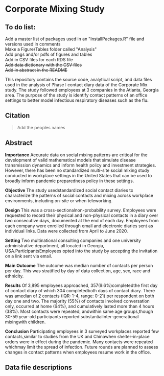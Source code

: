 # Corporate Mixing Study
## To do list:
Add a master list of packages used in an "InstallPackages.R" file and versions used in comments <br />
Make a Figure/Tables folder called "Analysis" <br />
Add pngs and/or pdfs of figures and tables <br />
Add in CSV files for each RDS file <br />
<strike>Add data dictionary with the CSV files </strike> <br />
<strike>Add in abstract in the README</strike> <br />

This repository contains the source code, analytical script, and data files used in the analysis of Phase I contact diary data of the Corporate Mix study. The study followed employees at 3 companies in the Atlanta, Georgia area. The purpose of the study is identify contact patterns of an office settings to better model infectious respiratory diseases such as the flu.

## Citation 
> Add the peoples names

## Abstract
<b>Importance</b>
Accurate data on social mixing patterns are critical for the development of valid mathematical models that simulate disease transmission dynamics and inform health policy and investment strategies. However, there has been no standardized multi-site social mixing study conducted in workplace settings in the United States that can be used to broadly inform pandemic preparedness policy in these settings.

<b>Objective</b>
The study usedstandardized social contact diaries to characterize the patterns of social contacts and mixing across workplace environments, including on-site or when teleworking.

<b>Design</b>
This was a cross-sectionalnon-probability survey. Employees were requested to record their physical and non-physical contacts in a diary over two consecutive days, documented at the end of each day. Employees from each company were enrolled through email and electronic diaries sent as individual links. Data were collected from April to June 2020.

<b>Setting</b>
Two multinational consulting companies and one university administrative department, all located in Georgia, USA.ParticipantsEmployees opted into the study by accepting the invitation on a link sent via email.

<b>Main Outcome</b>
The outcome was median number of contacts per person per day. This was stratified by day of data collection, age, sex, race and ethnicity.

<b>Results</b>
Of 3,895 employees approached, 357(9.6%)completedthe first day of contact diary of which 304 completedboth days of contact diary. There was amedian of 2 contacts (IQR: 1-4, range: 0-21) per respondent on both day one and two. The majority (55%) of contacts involved conversation only, occurred at home (64%), and cumulatively lasted more than 4 hours (38%). Most contacts were repeated, andwithin same age groups,though 30-59 year-old participants reported substantialinter-generational mixingwith children.

<b>Conclusion</b>
Participating employees in 3 surveyed workplaces reported few contacts,similar to studies from the UK and Chinawhen shelter-in-place orders were in effect during the pandemic. Many contacts were repeated whichmay limit the spread of infection. Future rounds are planned to assess changes in contact patterns when employees resume work in the office.


## Data file descriptions


